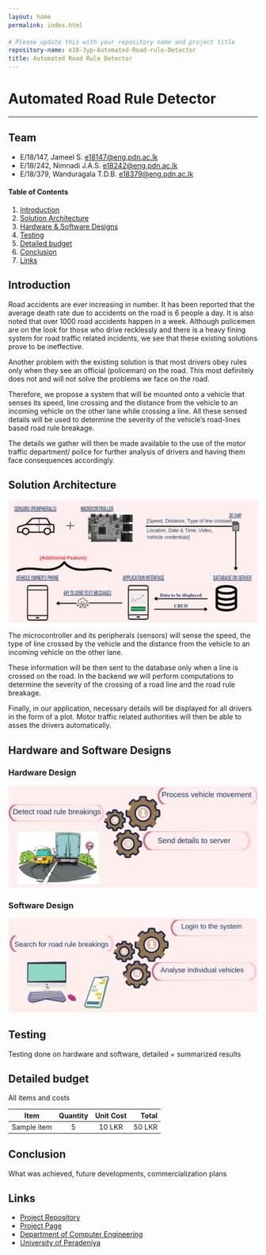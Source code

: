 ```yaml
---
layout: home
permalink: index.html

# Please update this with your repository name and project title
repository-name: e18-3yp-Automated-Road-rule-Detector
title: Automated Road Rule Detector
---
```


[comment]: # "This is the standard layout for the project, but you can clean this and use your own template"

# Automated Road Rule Detector

---

## Team
-  E/18/147, Jameel S. [e18147@eng.pdn.ac.lk](mailto:name@email.com)
-  E/18/242, Nimnadi J.A.S. [e18242@eng.pdn.ac.lk](mailto:name@email.com)
-  E/18/379, Wanduragala T.D.B. [e18379@eng.pdn.ac.lk](mailto:name@email.com)

<!-- Image (photo/drawing of the final hardware) should be here -->

<!-- This is a sample image, to show how to add images to your page. To learn more options, please refer [this](https://projects.ce.pdn.ac.lk/docs/faq/how-to-add-an-image/) -->

<!-- ![Sample Image](./images/sample.png) -->

#### Table of Contents
1. [Introduction](#introduction)
2. [Solution Architecture](#solution-architecture )
3. [Hardware & Software Designs](#hardware-and-software-designs)
4. [Testing](#testing)
5. [Detailed budget](#detailed-budget)
6. [Conclusion](#conclusion)
7. [Links](#links)

## Introduction

Road accidents are ever increasing in number. It has been reported that the average death rate due to accidents on the road is 6 people a day. It is also noted that over 1000 road accidents happen in a week. Although policemen are on the look for those who drive recklessly and there is a heavy fining system for road traffic related incidents, we see that these existing solutions prove to be ineffective. 

Another problem with the existing solution is that most drivers obey rules only when they see an official (policeman) on the road. This most definitely does not and will not solve the problems we face on the road.

Therefore, we propose a system that will be mounted onto a vehicle that senses its speed, line crossing and the distance from the vehicle to an incoming vehicle on the other lane while crossing a line. All these sensed details will be used to determine the severity of the vehicle’s road-lines based road rule breakage.

The details we gather will then be made available to the use of the motor traffic department/ police for further analysis of drivers and having them face consequences accordingly. 

## Solution Architecture

![Sample Image](./images/solution.png)

The microcontroller and its peripherals (sensors) will sense the speed, the type of line crossed by the vehicle and the distance from the vehicle to an incoming vehicle on the other lane. 

These information will be then sent to the database only when a line is crossed on the road. In the backend we will perform computations to determine the severity of the crossing of a road line and the road rule breakage.

Finally, in our application, necessary details will be displayed for all drivers in the form of a plot. Motor traffic related authorities will then be able to asses the drivers automatically.

## Hardware and Software Designs

### Hardware Design

![Sample Image](./images/hardwareDesign.png)

### Software Design

![Sample Image](./images/softwareDesign.png)


## Testing

Testing done on hardware and software, detailed + summarized results

## Detailed budget

All items and costs

| Item          | Quantity  | Unit Cost  | Total  |
| ------------- |:---------:|:----------:|-------:|
| Sample item   | 5         | 10 LKR     | 50 LKR |

## Conclusion

What was achieved, future developments, commercialization plans

## Links

- [Project Repository](https://github.com/cepdnaclk/e18-3yp-Automated-Road-Rule-Detector)
- [Project Page](https://cepdnaclk.github.io/e18-3yp-Automated-Road-Rule-Detector)
- [Department of Computer Engineering](http://www.ce.pdn.ac.lk/)
- [University of Peradeniya](https://eng.pdn.ac.lk/)

[//]: # (Please refer this to learn more about Markdown syntax)
[//]: # (https://github.com/adam-p/markdown-here/wiki/Markdown-Cheatsheet)
